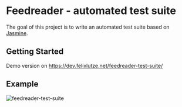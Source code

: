 # Feedreader - automated test suite
The goal of this project is to write an automated test suite based on [Jasmine](https://jasmine.github.io/).

## Getting Started

Demo version on https://dev.felixlutze.net/feedreader-test-suite/

## Example

![feedreader-test-suite](https://dev.felixlutze.net/imgs/feedreader-test-suite.png)
